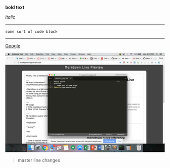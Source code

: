 **bold text**

*italic*
___
    some sort of code block
___
[Google](www.google.com)

![GPS 1.1 Screenshot](https://github.com/Dimesky/phase-0-gps-1/blob/master/gps_screenshot.png)

>master line changes

